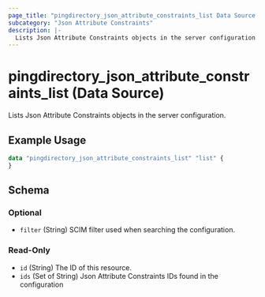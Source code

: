 ```yaml
---
page_title: "pingdirectory_json_attribute_constraints_list Data Source - terraform-provider-pingdirectory"
subcategory: "Json Attribute Constraints"
description: |-
  Lists Json Attribute Constraints objects in the server configuration.
---
```


# pingdirectory_json_attribute_constraints_list (Data Source)

Lists Json Attribute Constraints objects in the server configuration.

## Example Usage

```terraform
data "pingdirectory_json_attribute_constraints_list" "list" {
}
```

<!-- schema generated by tfplugindocs -->
## Schema

### Optional

- `filter` (String) SCIM filter used when searching the configuration.

### Read-Only

- `id` (String) The ID of this resource.
- `ids` (Set of String) Json Attribute Constraints IDs found in the configuration

